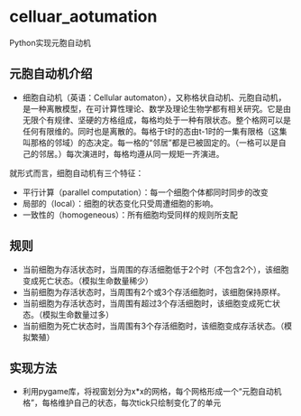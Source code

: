 # celluar_aotumation
Python实现元胞自动机
## 元胞自动机介绍
- 细胞自动机（英语：Cellular automaton），又称格状自动机、元胞自动机，是一种离散模型，在可计算性理论、数学及理论生物学都有相关研究。它是由无限个有规律、坚硬的方格组成，每格均处于一种有限状态。整个格网可以是任何有限维的。同时也是离散的。每格于t时的态由t-1时的一集有限格（这集叫那格的邻域）的态决定。每一格的“邻居”都是已被固定的。（一格可以是自己的邻居。）每次演进时，每格均遵从同一规矩一齐演进。

就形式而言，细胞自动机有三个特征：

- 平行计算（parallel computation）：每一个细胞个体都同时同步的改变
- 局部的（local）：细胞的状态变化只受周遭细胞的影响。
- 一致性的（homogeneous）：所有细胞均受同样的规则所支配
## 规则
- 当前细胞为存活状态时，当周围的存活细胞低于2个时（不包含2个），该细胞变成死亡状态。（模拟生命数量稀少）
- 当前细胞为存活状态时，当周围有2个或3个存活细胞时，该细胞保持原样。
- 当前细胞为存活状态时，当周围有超过3个存活细胞时，该细胞变成死亡状态。（模拟生命数量过多）
- 当前细胞为死亡状态时，当周围有3个存活细胞时，该细胞变成存活状态。（模拟繁殖）

## 实现方法
- 利用pygame库，将视窗划分为x*x的网格，每个网格形成一个“元胞自动机格”，每格维护自己的状态，每次tick只绘制变化了的单元
